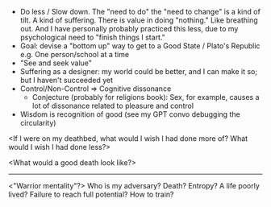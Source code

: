 
* Do less / Slow down.  The "need to do" the "need to change" is a kind of tilt.  A kind of suffering.  There is value in doing "nothing."  Like breathing out.  And I have personally probably practiced this less, due to my psychological need to "finish things I start." 
* Goal: devise a "bottom up" way to get to a Good State / Plato's Republic e.g.  One person/school at a time 
* "See and seek value" 
* Suffering as a designer: my world could be better, and I can make it so; but I haven't succeeded yet
* Control/Non-Control => Cognitive dissonance
  - Conjecture (probably for religions book): Sex, for example, causes a lot of dissonance related to pleasure and control
* Wisdom is recognition of good (see my GPT convo debugging the circularity)


<If I were on my deathbed, what would I wish I had done more of?  What would I wish I had done less?> 

<What would a good death look like?>


---

<"Warrior mentality"?> 
  Who is my adversary?
    Death?  Entropy?  A life poorly lived?  Failure to reach full potential?
  How to train?